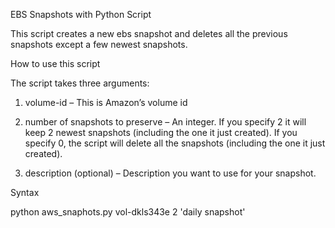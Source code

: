 EBS Snapshots with Python Script

This script creates a new ebs snapshot and deletes all the previous snapshots except a few newest snapshots.

How to use this script

The script takes three arguments:

1) volume-id – This is Amazon’s volume id

2) number of snapshots to preserve – An integer. If you specify 2 it will keep 2 newest snapshots (including the one it just created). If you specify 0, the script will delete all the snapshots (including the one it just created).

3) description (optional) – Description you want to use for your snapshot.


Syntax

python aws_snaphots.py vol-dkls343e 2 'daily snapshot'



